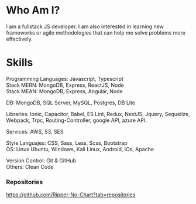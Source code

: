 # Who Am I?

I am a fullstack JS developer. I am also interested in learning new frameworks or agile methodologies that can help me solve problems more effectively.

# Skills

Programming Languages: Javascript, Typescript  
Stack MERN: MongoDB, Express, ReactJS, Node  
Stack MEAN: MongoDB, Express, Angular, Node  

DB: MongoDB, SQL Server, MySQL, Postgres, DB Lite  

Libraries: Ionic, Capacitor, Babel, ES Lint, Redux, NextJS, Jquery, Sequelize, Webpack, Trpc, Routing-Controller,
google API, azure API.

Services: AWS, S3, SES  

Style Languajes: CSS, Sass, Less, Scss, Bootstrap  
OS: Linux Ubuntu, Windows, Kali Linux, Android, iOs, Apache  

Version Control: Git & GitHub  
Others: Clean Code  

### Repositories
https://github.com/Ripper-No-Chart?tab=repositories
